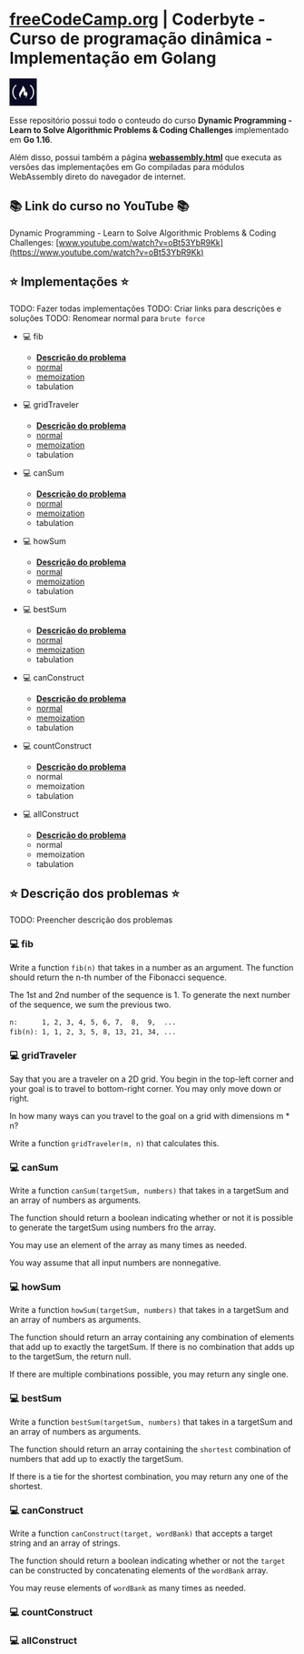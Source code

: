 # [freeCodeCamp.org](https://www.freecodecamp.org/) | Coderbyte - Curso de programação dinâmica - Implementação em Golang

<img src="freecodecamp-logo.jpg" alt="freecodecamp-logo" width="48"/>

Esse repositório possui todo o conteudo do curso **Dynamic Programming - Learn to Solve Algorithmic Problems & Coding Challenges** implementado em **Go 1.16**.

Além disso, possui também a página **[webassembly.html](https://guilhermerodrigues680.github.io/freeCodeCamp-coderbyte-dynamic-programming-course-golang-implementation/webassembly.html)** que executa as versões das implementações em Go compiladas para módulos WebAssembly direto do navegador de internet.


## 📚 Link do curso no YouTube 📚

Dynamic Programming - Learn to Solve Algorithmic Problems & Coding Challenges:
[www.youtube.com/watch?v=oBt53YbR9Kk](https://www.youtube.com/watch?v=oBt53YbR9Kk)

## ⭐️ Implementações ⭐️
TODO: Fazer todas implementações
TODO: Criar links para descrições e soluções
TODO: Renomear normal para `brute force`
- 💻 fib 
    - **[Descrição do problema](#-fib)**
    - [normal](./01-fib/main.go)
    - [memoization](./01A-fib-memoization/main.go)
    - tabulation

- 💻 gridTraveler
    - **[Descrição do problema](#-gridTraveler)**
    - [normal](./02-gridTraveler/main.go)
    - [memoization](./02A-gridTraveler-memoization/main.go)
    - tabulation

- 💻 canSum
    - **[Descrição do problema](#-canSum)**
    - [normal](./03-canSum/main.go)
    - [memoization](./03A-canSum-memoization/main.go)
    - tabulation

- 💻 howSum
    - **[Descrição do problema](#-howSum)**
    - [normal](./04-howSum/main.go)
    - [memoization](./04A-howSum-memoization/main.go)
    - tabulation

- 💻 bestSum
    - **[Descrição do problema](#-bestSum)**
    - [normal](./05-bestSum/main.go)
    - [memoization](./05A-bestSum-memoization/main.go)
    - tabulation

- 💻 canConstruct
    - **[Descrição do problema](#-canConstruct)**
    - [normal](./06-canConstruct/main.go)
    - [memoization](./06A-canConstruct-memoization/main.go)
    - tabulation

- 💻 countConstruct
    - **[Descrição do problema](./)**
    - normal
    - memoization
    - tabulation

- 💻 allConstruct
    - **[Descrição do problema](./)**
    - normal
    - memoization
    - tabulation

## ⭐️ Descrição dos problemas ⭐️
TODO: Preencher descrição dos problemas
### 💻 fib
Write a function `fib(n)` that takes in a number as an argument.
The function should return the n-th number of the Fibonacci sequence.

The 1st and 2nd number of the sequence is 1.
To generate the next number of the sequence, we sum the previous two.

```txt
n:      1, 2, 3, 4, 5, 6, 7,  8,  9,  ...
fib(n): 1, 1, 2, 3, 5, 8, 13, 21, 34, ...
```

### 💻 gridTraveler
Say that you are a traveler on a 2D grid. You begin in the top-left corner and your goal is to travel to bottom-right corner.
You may only move down or right.

In how many ways can you travel to the goal on a grid with dimensions m * n?

Write a function `gridTraveler(m, n)` that calculates this.

### 💻 canSum
Write a function `canSum(targetSum, numbers)` that takes in a targetSum and an array of numbers as arguments.

The function should return a boolean indicating whether or not it is possible to generate the targetSum using numbers fro the array.

You may use an element of the array as many times as needed.

You way assume that all input numbers are nonnegative.

### 💻 howSum
Write a function `howSum(targetSum, numbers)` that takes in a targetSum and an array of numbers as arguments.

The function should return an array containing any combination of elements that add up to exactly the targetSum. If there is no combination that adds up to the targetSum, the return null.

If there are multiple combinations possible, you may return any single one.

### 💻 bestSum
Write a function `bestSum(targetSum, numbers)` that takes in a targetSum and an array of numbers as arguments.

The function should return an array containing the `shortest` combination of numbers that add up to exactly the targetSum.

If there is a tie for the shortest combination, you may return any one of the shortest.

### 💻 canConstruct
Write a function `canConstruct(target, wordBank)` that accepts a target string and an array of strings.

The function should return a boolean indicating whether or not the `target` can be constructed by concatenating elements of the `wordBank` array.

You may reuse elements of `wordBank` as many times as needed.

### 💻 countConstruct
### 💻 allConstruct
